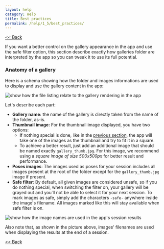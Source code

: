 ```yaml
---
layout: help
category: Help
title: Best practices
permalink: /help/1_5/best_practices/
---
```


[<< Back][3]  

If you want a better control on the gallery appearance in the app and use the safe filter option, this section describe exactly how galleries folder are interpreted by the app so you can tweak it to use its full potential.

### Anatomy of a gallery

Here is a schema showing how the folder and images informations are used to display and use the gallery content in the app:

![show how the file listing relate to the gallery rendering in the app][1]

Let's describe each part:

- **Gallery name:** the name of the gallery is directly taken from the name of the folder, as-is.
- **Thumbnail image:** For the thumbnail image displayed, you have two options: 
    - If nothing special is done, like in the [previous section](#quick--dirty-import), the app will take one of the images as the thumbnail and try to fit it in a square. 
    - To achieve a better result, just add an additional image that should be named exactly `gallery_thumb.jpg`. For this image, we recommend using a _square image of size 500x500px_ for better result and performance.
- **Poses images**: The images used as poses for your session includes all images present at the root of the folder except for the `gallery_thumb.jpg` image if present.
- **Safe filter**: By default, all given images are considered unsafe, so if you do nothing special, when switching the filter on, your gallery will be grayed out and you'll not be able to select it for your next session. To mark images as safe, simply add the characters `-safe-` anywhere inside the image's filename. All images marked like this will stay available when safe filter is on.

![show how the image names are used in the app's session results][2]

Also note that, as shown in the picture above, images' filenames are used when displaying the results at the end of a session.

[<< Back][3]

[1]: ../../../img/help/anatomy-gallery.png "Anatomy of a gallery"
[2]: ../../../img/help/image-name-usage.png "How image names are used"
[3]: ../add_more_galleries/